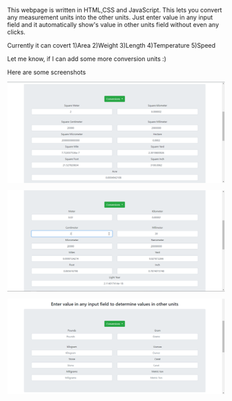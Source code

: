 This webpage is written in HTML,CSS and JavaScript. This lets you convert any measurement units into the other units. Just enter value in any input field and it automatically show's value in other units field without even any clicks.

Currently it can covert
1)Area
2)Weight
3)Length
4)Temperature
5)Speed

Let me know, if I can add some more conversion units :)

Here are some screenshots

![](screenshot/area.PNG)



![](screenshot/length.PNG)

![](screenshot/weight.PNG)
